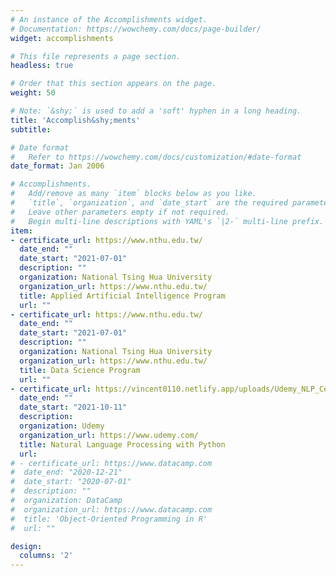 ```yaml
---
# An instance of the Accomplishments widget.
# Documentation: https://wowchemy.com/docs/page-builder/
widget: accomplishments

# This file represents a page section.
headless: true

# Order that this section appears on the page.
weight: 50

# Note: `&shy;` is used to add a 'soft' hyphen in a long heading.
title: 'Accomplish&shy;ments'
subtitle:

# Date format
#   Refer to https://wowchemy.com/docs/customization/#date-format
date_format: Jan 2006

# Accomplishments.
#   Add/remove as many `item` blocks below as you like.
#   `title`, `organization`, and `date_start` are the required parameters.
#   Leave other parameters empty if not required.
#   Begin multi-line descriptions with YAML's `|2-` multi-line prefix.
item:
- certificate_url: https://www.nthu.edu.tw/
  date_end: ""
  date_start: "2021-07-01"
  description: ""
  organization: National Tsing Hua University
  organization_url: https://www.nthu.edu.tw/
  title: Applied Artificial Intelligence Program
  url: ""
- certificate_url: https://www.nthu.edu.tw/
  date_end: ""
  date_start: "2021-07-01"
  description: ""
  organization: National Tsing Hua University
  organization_url: https://www.nthu.edu.tw/
  title: Data Science Program
  url: ""
- certificate_url: https://vincent0110.netlify.app/uploads/Udemy_NLP_Certificate.pdf
  date_end: ""
  date_start: "2021-10-11"
  description: 
  organization: Udemy
  organization_url: https://www.udemy.com/
  title: Natural Language Processing with Python
  url: 
# - certificate_url: https://www.datacamp.com
#  date_end: "2020-12-21"
#  date_start: "2020-07-01"
#  description: ""
#  organization: DataCamp
#  organization_url: https://www.datacamp.com
#  title: 'Object-Oriented Programming in R'
#  url: ""

design:
  columns: '2' 
---
```

